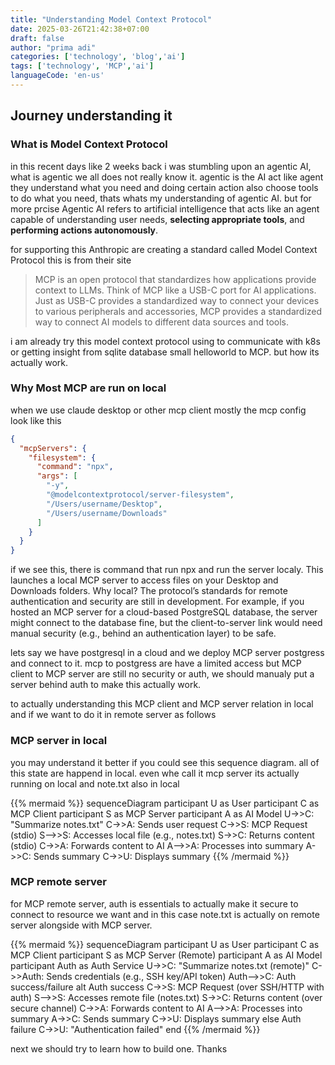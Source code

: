 ```yaml
---
title: "Understanding Model Context Protocol"
date: 2025-03-26T21:42:38+07:00
draft: false
author: "prima adi"
categories: ['technology', 'blog','ai']
tags: ['technology', 'MCP','ai']
languageCode: 'en-us'
---
```

## Journey understanding it

### What is Model Context Protocol

in this recent days like 2 weeks back i was stumbling upon an agentic AI, what is agentic we all does not really know it.
agentic is the AI act like agent they understand what you need and doing certain action also choose tools to do what you need, thats whats my understanding of agentic AI. but for more prcise Agentic AI refers to artificial intelligence that acts like an agent capable of understanding user needs, **selecting appropriate tools**, and **performing actions autonomously**.

for supporting this Anthropic are creating a standard called Model Context Protocol
this is from their site

> MCP is an open protocol that standardizes how applications provide context to LLMs. Think of MCP like a USB-C port for AI applications. Just as USB-C provides a standardized way to connect your devices to various peripherals and accessories, MCP provides a standardized way to connect AI models to different data sources and tools.

i am already try this model context protocol using to communicate with k8s or getting insight from sqlite database small helloworld to MCP. but how its actually work.

### Why Most MCP are run on local

when we use claude desktop or other mcp client mostly the mcp config look like this

```json
{
  "mcpServers": {
    "filesystem": {
      "command": "npx",
      "args": [
        "-y",
        "@modelcontextprotocol/server-filesystem",
        "/Users/username/Desktop",
        "/Users/username/Downloads"
      ]
    }
  }
}
```

if we see this, there is command that run npx and run the server localy.
This launches a local MCP server to access files on your Desktop and Downloads folders. Why local? The protocol’s standards for remote authentication and security are still in development. For example, if you hosted an MCP server for a cloud-based PostgreSQL database, the server might connect to the database fine, but the client-to-server link would need manual security (e.g., behind an authentication layer) to be safe.

lets say we have postgresql in a cloud and we deploy MCP server postgress and connect to it.
mcp to postgress are have a limited access but MCP client to MCP server are still no security or auth, we should manualy put a server behind auth to make this actually work.

to actually understanding this MCP client and MCP server relation in local and if we want to do it in remote server as follows

### MCP server in local

you may understand it better if you could see this sequence diagram. all of this state are happend in local. even whe call it mcp server its actually running on local and note.txt also in local

{{% mermaid %}}
sequenceDiagram
    participant U as User
    participant C as MCP Client
    participant S as MCP Server
    participant A as AI Model
    U->>C: "Summarize notes.txt"
    C->>A: Sends user request
    C->>S: MCP Request (stdio)
    S-->>S: Accesses local file (e.g., notes.txt)
    S->>C: Returns content (stdio)
    C->>A: Forwards content to AI
    A-->>A: Processes into summary
    A->>C: Sends summary
    C->>U: Displays summary
{{% /mermaid %}}

### MCP remote server

for MCP remote server, auth is essentials to actually make it secure to connect to resource we want and in this case note.txt is actually on remote server alongside with MCP server.

{{% mermaid %}}
sequenceDiagram
    participant U as User
    participant C as MCP Client
    participant S as MCP Server (Remote)
    participant A as AI Model
    participant Auth as Auth Service
    U->>C: "Summarize notes.txt (remote)"
    C->>Auth: Sends credentials (e.g., SSH key/API token)
    Auth-->>C: Auth success/failure
    alt Auth success
        C->>S: MCP Request (over SSH/HTTP with auth)
        S-->>S: Accesses remote file (notes.txt)
        S->>C: Returns content (over secure channel)
        C->>A: Forwards content to AI
        A-->>A: Processes into summary
        A->>C: Sends summary
        C->>U: Displays summary
    else Auth failure
        C->>U: "Authentication failed"
    end
{{% /mermaid %}}

next we should try to learn how to build one. 
Thanks

